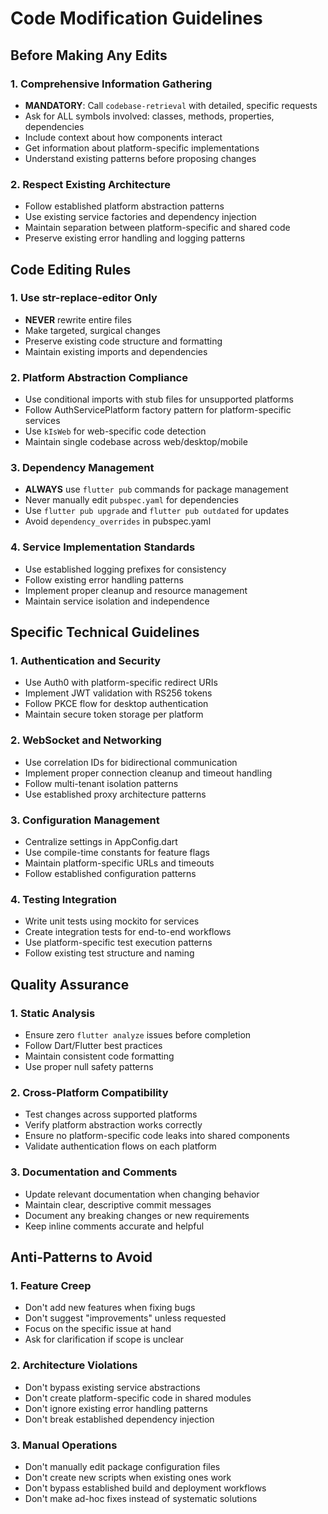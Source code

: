 # Code Modification Guidelines

## Before Making Any Edits

### 1. Comprehensive Information Gathering
- **MANDATORY**: Call `codebase-retrieval` with detailed, specific requests
- Ask for ALL symbols involved: classes, methods, properties, dependencies
- Include context about how components interact
- Get information about platform-specific implementations
- Understand existing patterns before proposing changes

### 2. Respect Existing Architecture
- Follow established platform abstraction patterns
- Use existing service factories and dependency injection
- Maintain separation between platform-specific and shared code
- Preserve existing error handling and logging patterns

## Code Editing Rules

### 1. Use str-replace-editor Only
- **NEVER** rewrite entire files
- Make targeted, surgical changes
- Preserve existing code structure and formatting
- Maintain existing imports and dependencies

### 2. Platform Abstraction Compliance
- Use conditional imports with stub files for unsupported platforms
- Follow AuthServicePlatform factory pattern for platform-specific services
- Use `kIsWeb` for web-specific code detection
- Maintain single codebase across web/desktop/mobile

### 3. Dependency Management
- **ALWAYS** use `flutter pub` commands for package management
- Never manually edit `pubspec.yaml` for dependencies
- Use `flutter pub upgrade` and `flutter pub outdated` for updates
- Avoid `dependency_overrides` in pubspec.yaml

### 4. Service Implementation Standards
- Use established logging prefixes for consistency
- Follow existing error handling patterns
- Implement proper cleanup and resource management
- Maintain service isolation and independence

## Specific Technical Guidelines

### 1. Authentication and Security
- Use Auth0 with platform-specific redirect URIs
- Implement JWT validation with RS256 tokens
- Follow PKCE flow for desktop authentication
- Maintain secure token storage per platform

### 2. WebSocket and Networking
- Use correlation IDs for bidirectional communication
- Implement proper connection cleanup and timeout handling
- Follow multi-tenant isolation patterns
- Use established proxy architecture patterns

### 3. Configuration Management
- Centralize settings in AppConfig.dart
- Use compile-time constants for feature flags
- Maintain platform-specific URLs and timeouts
- Follow established configuration patterns

### 4. Testing Integration
- Write unit tests using mockito for services
- Create integration tests for end-to-end workflows
- Use platform-specific test execution patterns
- Follow existing test structure and naming

## Quality Assurance

### 1. Static Analysis
- Ensure zero `flutter analyze` issues before completion
- Follow Dart/Flutter best practices
- Maintain consistent code formatting
- Use proper null safety patterns

### 2. Cross-Platform Compatibility
- Test changes across supported platforms
- Verify platform abstraction works correctly
- Ensure no platform-specific code leaks into shared components
- Validate authentication flows on each platform

### 3. Documentation and Comments
- Update relevant documentation when changing behavior
- Maintain clear, descriptive commit messages
- Document any breaking changes or new requirements
- Keep inline comments accurate and helpful

## Anti-Patterns to Avoid

### 1. Feature Creep
- Don't add new features when fixing bugs
- Don't suggest "improvements" unless requested
- Focus on the specific issue at hand
- Ask for clarification if scope is unclear

### 2. Architecture Violations
- Don't bypass existing service abstractions
- Don't create platform-specific code in shared modules
- Don't ignore existing error handling patterns
- Don't break established dependency injection

### 3. Manual Operations
- Don't manually edit package configuration files
- Don't create new scripts when existing ones work
- Don't bypass established build and deployment workflows
- Don't make ad-hoc fixes instead of systematic solutions
